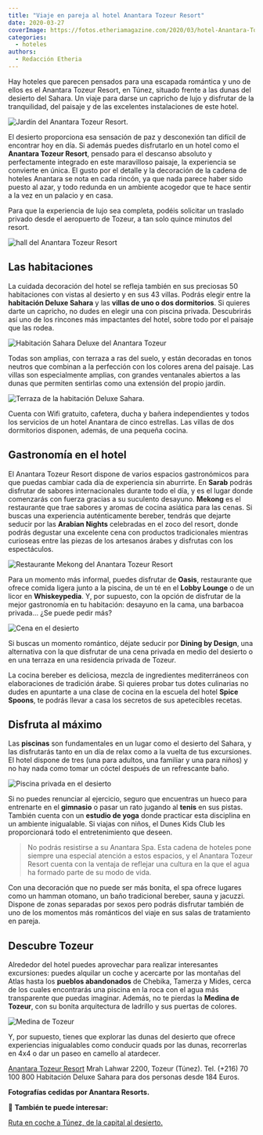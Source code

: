```yaml
---
title: "Viaje en pareja al hotel Anantara Tozeur Resort"
date: 2020-03-27
coverImage: https://fotos.etheriamagazine.com/2020/03/hotel-Anantara-Tozeur-One-Bedroom-Pool-Villa.jpg
categories: 
  - hoteles
authors: 
  - Redacción Etheria
---
```


Hay hoteles que parecen pensados para una escapada romántica y uno de ellos es el 
Anantara Tozeur Resort, en Túnez, situado frente a las dunas del desierto del Sahara. Un 
viaje para darse un capricho de lujo y disfrutar de la tranquilidad, del paisaje y de 
las excelentes instalaciones de este hotel. 

![Jardín del Anantara Tozeur Resort.](https://fotos.etheriamagazine.com/2020/03/hotel-Anantara-Tozeur.jpg "Jardín del Anantara Tozeur Resort.")

El desierto proporciona esa sensación de paz y desconexión tan difícil de encontrar hoy 
en día. Si además puedes disfrutarlo en un hotel como el **Anantara Tozeur Resort**, 
pensado para el descanso absoluto y perfectamente integrado en este maravilloso paisaje, 
la experiencia se convierte en única. El gusto por el detalle y la decoración de la 
cadena de hoteles Anantara se nota en cada rincón, ya que nada parece haber sido puesto 
al azar, y todo redunda en un ambiente acogedor que te hace sentir a la vez en un 
palacio y en casa. 

Para que la experiencia de lujo sea completa, podéis solicitar un traslado privado desde 
el aeropuerto de Tozeur, a tan solo quince minutos del resort. 

![hall del Anantara Tozeur Resort](https://fotos.etheriamagazine.com/2020/03/Hotel-Anantara-Tozeur-Lobby.jpg "Amplio hall del hotel.")

## Las habitaciones

La cuidada decoración del hotel se refleja también en sus preciosas 50 habitaciones con 
vistas al desierto y en sus 43 villas. Podrás elegir entre la **habitación Deluxe 
Sahara** y las **villas de uno o dos dormitorios**. Si quieres darte un capricho, no 
dudes en elegir una con piscina privada. Descubrirás así uno de los rincones más 
impactantes del hotel, sobre todo por el paisaje que las rodea. 

![Habitación Sahara Deluxe del Anantara Tozeur](https://fotos.etheriamagazine.com/2020/03/Hotel-Anantara-Tozeur-Sahara-Deluxe-Room.jpg "Habitación Sahara Deluxe.")

Todas son amplias, con terraza a ras del suelo, y están decoradas en tonos neutros que 
combinan a la perfección con los colores arena del paisaje. Las villas son especialmente 
amplias, con grandes ventanales abiertos a las dunas que permiten sentirlas como una 
extensión del propio jardín. 

![Terraza de la habitación Deluxe Sahara.](https://fotos.etheriamagazine.com/2020/03/hotel-Anantara-Tozeur-Deluxe-Room.jpg "Terraza de la habitación Deluxe Sahara.")

Cuenta con Wifi gratuito, cafetera, ducha y bañera independientes y todos los servicios 
de un hotel Anantara de cinco estrellas. Las villas de dos dormitorios disponen, además, 
de una pequeña cocina. 

## Gastronomía en el hotel

El Anantara Tozeur Resort dispone de varios espacios gastronómicos para que puedas 
cambiar cada día de experiencia sin aburrirte. En **Sarab** podrás disfrutar de sabores 
internacionales durante todo el día, y es el lugar donde comenzarás con fuerza gracias a 
su suculento desayuno. **Mekong** es el restaurante que trae sabores y aromas de cocina 
asiática para las cenas. Si buscas una experiencia auténticamente bereber, tendrás que 
dejarte seducir por las **Arabian Nights** celebradas en el zoco del resort, donde 
podrás degustar una excelente cena con productos tradicionales mientras curioseas entre 
las piezas de los artesanos árabes y disfrutas con los espectáculos. 

![Restaurante Mekong del Anantara Tozeur Resort](https://fotos.etheriamagazine.com/2020/03/hotel-Anantara-Tozeur-Mekong-Restaurant.jpg "Restaurante Mekong.")

Para un momento más informal, puedes disfrutar de **Oasis**, restaurante que ofrece 
comida ligera junto a la piscina, de un té en el **Lobby Lounge** o de un licor en 
**Whiskeypedia**. Y, por supuesto, con la opción de disfrutar de la mejor gastronomía en 
tu habitación: desayuno en la cama, una barbacoa privada… ¿Se puede pedir más? 

![Cena en el desierto](https://fotos.etheriamagazine.com/2020/03/Hotel-Anantara-Tozeur-Dining-by-Design.jpg "Dining by Design en el desierto.")

Si buscas un momento romántico, déjate seducir por **Dining by Design**, una alternativa 
con la que disfrutar de una cena privada en medio del desierto o en una terraza en una 
residencia privada de Tozeur. 

La cocina bereber es deliciosa, mezcla de ingredientes mediterráneos con elaboraciones 
de tradición árabe. Si quieres probar tus dotes culinarias no dudes en apuntarte a una 
clase de cocina en la escuela del hotel **Spice Spoons**, te podrás llevar a casa los 
secretos de sus apetecibles recetas. 

## Disfruta al máximo

Las **piscinas** son fundamentales en un lugar como el desierto del Sahara, y las 
disfrutarás tanto en un día de relax como a la vuelta de tus excursiones. El hotel 
dispone de tres (una para adultos, una familiar y una para niños) y no hay nada como 
tomar un cóctel después de un refrescante baño. 

![Piscina privada en el desierto](https://fotos.etheriamagazine.com/2020/03/hotel-Anantara-Tozeur-One-Bedroom-Pool-Villa.jpg "Piscina privada de una de las Villas.")

Si no puedes renunciar al ejercicio, seguro que encuentras un hueco para entrenarte en 
el **gimnasio** o pasar un rato jugando al **tenis** en sus pistas. También cuenta con 
un **estudio de yoga** donde practicar esta disciplina en un ambiente inigualable. Si 
viajas con niños, el Dunes Kids Club les proporcionará todo el entretenimiento que 
deseen. 

> No podrás resistirse a su Anantara Spa. Esta cadena de hoteles pone siempre una especial 
> atención a estos espacios, y el Anantara Tozeur Resort cuenta con la ventaja de reflejar 
> una cultura en la que el agua ha formado parte de su modo de vida. 

Con una decoración que no puede ser más bonita, el spa ofrece lugares como un hamman 
otomano, un baño tradicional bereber, sauna y jacuzzi. Dispone de zonas separadas por 
sexos pero podrás disfrutar también de uno de los momentos más románticos del viaje en 
sus salas de tratamiento en pareja. 

## Descubre Tozeur

Alrededor del hotel puedes aprovechar para realizar interesantes excursiones: puedes 
alquilar un coche y acercarte por las montañas del Atlas hasta los **pueblos 
abandonados** de Chebika, Tamerza y Mides, cerca de los cuales encontrarás una piscina 
en la roca con el agua más transparente que puedas imaginar. Además, no te pierdas la 
**Medina de Tozeur**, con su bonita arquitectura de ladrillo y sus puertas de colores. 

![Medina de Tozeur](https://fotos.etheriamagazine.com/2020/03/Hotel-Anantara-Tozeur-Medina.jpg "Medina de Tozeur.")

Y, por supuesto, tienes que explorar las dunas del desierto que ofrece experiencias 
inigualables como conducir quads por las dunas, recorrerlas en 4x4 o dar un paseo en 
camello al atardecer. 

[Anantara Tozeur Resort](https://www.anantara.com/es/tozeur) Mrah Lahwar 2200, Tozeur 
(Túnez). Tel. (+216) 70 100 800 Habitación Deluxe Sahara para dos personas desde 184 
Euros. 

**Fotografías cedidas por Anantara Resorts.** 

📌 **También te puede interesar:** 

[Ruta en coche a Túnez, de la capital al 
desierto.](http://etheriamagazine.com/2018/05/14/tunez-en-coche-desde-la-capital-al-desierto/)
